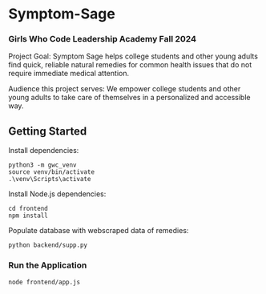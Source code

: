 # Symptom-Sage
### Girls Who Code Leadership Academy Fall 2024

Project Goal: Symptom Sage helps college students and other young adults find quick, reliable natural remedies for common health issues that do not require immediate medical attention.

Audience this project serves: We empower college students and other young adults to take care of themselves in a personalized and accessible way.

## Getting Started

Install dependencies:

```
python3 -m gwc_venv
source venv/bin/activate
.\venv\Scripts\activate
```
Install Node.js dependencies:

```
cd frontend
npm install
```
Populate database with webscraped data of remedies:

```
python backend/supp.py
```
### Run the Application
```
node frontend/app.js
```
